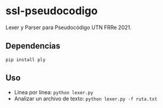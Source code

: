 # ssl-pseudocodigo
Lexer y Parser para Pseudocódigo UTN FRRe 2021.
## Dependencias
`pip install ply`
## Uso
- Línea por línea: `python lexer.py`
- Analizar un archivo de texto: `python lexer.py -f ruta.txt`
